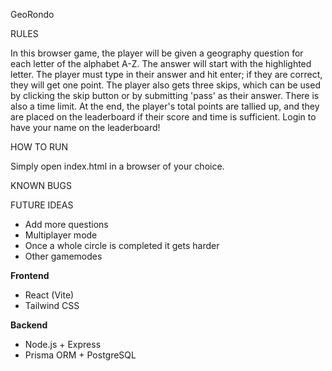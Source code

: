 GeoRondo

RULES

In this browser game, the player will be given a geography question for each letter
of the alphabet A-Z. The answer will start with the highlighted letter. The player
must type in their answer and hit enter; if they are correct, they will get one point.
The player also gets three skips, which can be used by clicking the skip button or by
submitting 'pass' as their answer. There is also a time limit. At the end, the player's
total points are tallied up, and they are placed on the leaderboard if their score and time is sufficient.
Login to have your name on the leaderboard!

HOW TO RUN

Simply open index.html in a browser of your choice.

KNOWN BUGS


FUTURE IDEAS
- Add more questions
- Multiplayer mode
- Once a whole circle is completed it gets harder
- Other gamemodes

**Frontend**
- React (Vite)
- Tailwind CSS

**Backend**
- Node.js + Express
- Prisma ORM + PostgreSQL